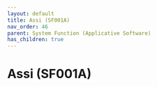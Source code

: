 ```yaml
---
layout: default
title: Assi (SF001A)
nav_order: 46
parent: System Function (Applicative Software)
has_children: true
---
```

# Assi (SF001A)
